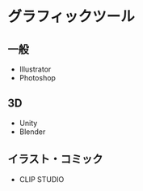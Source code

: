 # グラフィックツール

## 一般

- Illustrator
- Photoshop

## 3D

- Unity
- Blender

## イラスト・コミック

- CLIP STUDIO
